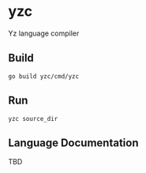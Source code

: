 # yzc
Yz language compiler 

## Build 

```shell
go build yzc/cmd/yzc
```

## Run
```shell
yzc source_dir 
```

## Language Documentation
TBD
